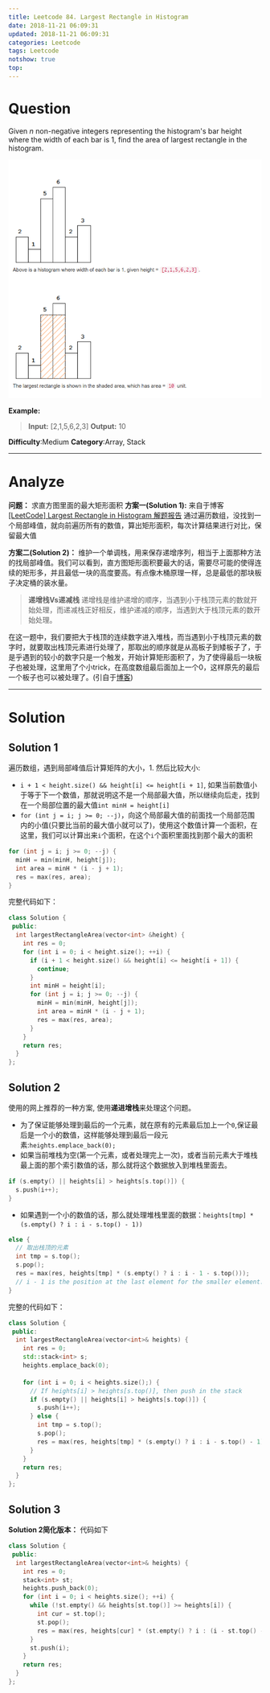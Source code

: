 ```yaml
---
title: Leetcode 84. Largest Rectangle in Histogram
date: 2018-11-21 06:09:31
updated: 2018-11-21 06:09:31
categories: Leetcode
tags: Leetcode
notshow: true
top:
---
```


# Question

Given  _n_  non-negative integers representing the histogram's bar height where the width of each bar is 1, find the area of largest rectangle in the histogram.

![](/images/in-post/2018-11-21-Leetcode-84-Largest-Rectangle-in-histogram/2018-11-21-19-38-09.png)

**Example:**

> **Input:** [2,1,5,6,2,3]
> **Output:** 10

**Difficulty**:Medium
**Category**:Array, Stack

<!-- more -->

------------

# Analyze

**问题：** 求直方图里面的最大矩形面积
**方案一(Solution 1):** 来自于博客 [[LeetCode] Largest Rectangle in Histogram 解题报告](http://fisherlei.blogspot.com/2012/12/leetcode-largest-rectangle-in-histogram.html) 通过遍历数组，没找到一个局部峰值，就向前遍历所有的数值，算出矩形面积，每次计算结果进行对比，保留最大值

**方案二(Solution 2)：** 维护一个单调栈，用来保存递增序列，相当于上面那种方法的找局部峰值。我们可以看到，直方图矩形面积要最大的话，需要尽可能的使得连续的矩形多，并且最低一块的高度要高。有点像木桶原理一样，总是最低的那块板子决定桶的装水量。

> **递增栈Vs递减栈**
> 递增栈是维护递增的顺序，当遇到小于栈顶元素的数就开始处理，而递减栈正好相反，维护递减的顺序，当遇到大于栈顶元素的数开始处理。

在这一题中，我们要把大于栈顶的连续数字进入堆栈，而当遇到小于栈顶元素的数字时，就要取出栈顶元素进行处理了，那取出的顺序就是从高板子到矮板子了，于是乎遇到的较小的数字只是一个触发，开始计算矩形面积了，为了使得最后一块板子也被处理，这里用了个小trick，在高度数组最后面加上一个0，这样原先的最后一个板子也可以被处理了。(引自于[博客](http://www.cnblogs.com/grandyang/p/4322653.html))

------------

# Solution

## Solution 1

遍历数组，遇到局部峰值后计算矩阵的大小，1. 然后比较大小:

- `i + 1 < height.size() && height[i] <= height[i + 1]`, 如果当前数值小于等于下一个数值，那就说明这不是一个局部最大值，所以继续向后走，找到在一个局部位置的最大值`int minH = height[i]`
- `for (int j = i; j >= 0; --j)`，向这个局部最大值的前面找一个局部范围内的小值(只要比当前的最大值小就可以了)，使用这个数值计算一个面积，在这里，我们可以计算出来`i`个面积，在这个`i`个面积里面找到那个最大的面积

```cpp
for (int j = i; j >= 0; --j) {
  minH = min(minH, height[j]);
  int area = minH * (i - j + 1);
  res = max(res, area);
}
```

完整代码如下：

```cpp
class Solution {
 public:
  int largestRectangleArea(vector<int> &height) {
    int res = 0;
    for (int i = 0; i < height.size(); ++i) {
      if (i + 1 < height.size() && height[i] <= height[i + 1]) {
        continue;
      }
      int minH = height[i];
      for (int j = i; j >= 0; --j) {
        minH = min(minH, height[j]);
        int area = minH * (i - j + 1);
        res = max(res, area);
      }
    }
    return res;
  }
};
```

## Solution 2

使用的网上推荐的一种方案, 使用**递进增栈**来处理这个问题。

- 为了保证能够处理到最后的一个元素，就在原有的元素最后加上一个`0`,保证最后是一个小的数值，这样能够处理到最后一段元素:`heights.emplace_back(0);`
- 如果当前堆栈为空(第一个元素，或者处理完上一次)，或者当前元素大于堆栈最上面的那个索引数值的话，那么就将这个数据放入到堆栈里面去。

```cpp
if (s.empty() || heights[i] > heights[s.top()]) {
  s.push(i++);
}
```

- 如果遇到一个小的数值的话，那么就处理堆栈里面的数据：`heights[tmp] * (s.empty() ? i : i - s.top() - 1))`

```cpp
else {
  // 取出栈顶的元素
  int tmp = s.top();
  s.pop();
  res = max(res, heights[tmp] * (s.empty() ? i : i - 1 - s.top()));
  // i - 1 is the position at the last element for the smaller element.
}
```

完整的代码如下：

```cpp
class Solution {
 public:
  int largestRectangleArea(vector<int>& heights) {
    int res = 0;
    std::stack<int> s;
    heights.emplace_back(0);

    for (int i = 0; i < heights.size();) {
      // If heights[i] > heights[s.top()], then push in the stack
      if (s.empty() || heights[i] > heights[s.top()]) {
        s.push(i++);
      } else {
        int tmp = s.top();
        s.pop();
        res = max(res, heights[tmp] * (s.empty() ? i : i - s.top() - 1));
      }
    }
    return res;
  }
};
```

## Solution 3

**Solution 2简化版本：** 代码如下

```cpp
class Solution {
 public:
  int largestRectangleArea(vector<int>& heights) {
    int res = 0;
    stack<int> st;
    heights.push_back(0);
    for (int i = 0; i < heights.size(); ++i) {
      while (!st.empty() && heights[st.top()] >= heights[i]) {
        int cur = st.top();
        st.pop();
        res = max(res, heights[cur] * (st.empty() ? i : (i - st.top() - 1)));
      }
      st.push(i);
    }
    return res;
  }
};
```